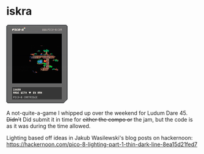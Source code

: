 iskra
=====

![iskra PICO-8 cartridge file][cartridge]

A not-quite-a-game I whipped up over the weekend for Ludum Dare 45. ~~Didn't~~
Did submit it in time for ~~either the compo or~~ the jam, but the code is as
it was during the time allowed.

Lighting based off ideas in Jakub Wasilewski's blog posts on hackernoon:
https://hackernoon.com/pico-8-lighting-part-1-thin-dark-line-8ea15d21fed7

[cartridge]: iskra.p8.png
